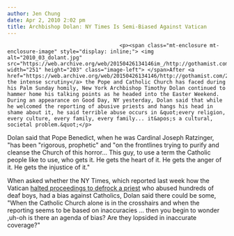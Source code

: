 ```yaml
---
author: Jen Chung
date: Apr 2, 2010 2:02 pm
title: Archbishop Dolan: NY Times Is Semi-Biased Against Vatican
---
```


	
										<p><span class="mt-enclosure mt-enclosure-image" style="display: inline;"> <img alt="2010_03_dolant.jpg" src="https://web.archive.org/web/20150426134146im_/http://gothamist.com/attachments/jen/2010_03_dolant.jpg" width="251" height="203" class="image-left"> </span>After <a href="https://web.archive.org/web/20150426134146/http://gothamist.com/2010/03/28/pope_benedict_will_not_be_intimidat.php">discussing the intense scrutiny</a> the Pope and Catholic Church has faced during his Palm Sunday homily, New York Archbishop Timothy Dolan continued to hammer home his talking points as he headed into the Easter Weekend.  During an appearance on Good Day, NY yesterday, Dolan said that while he welcomed the reporting of abusive priests and hangs his head in shame about it, he said terrible abuse occurs in &quot;every religion, every culture, every family, every family... it&apos;s a cultural, societal problem.&quot;</p>

<p>Dolan said that Pope Benedict, when he was Cardinal Joseph Ratzinger, &quot;has been &quot;rigorous, prophetic&quot; and &quot;on the frontlines trying to purify and cleanse the Church of this horror... This guy, to use a term the Catholic people like to use, who gets it. He gets the heart of it. He gets the anger of it. He gets the injustice of it.&quot;  </p>

<p>When asked whether the NY Times, which reported last week how the Vatican <a href="https://web.archive.org/web/20150426134146/http://gothamist.com/2010/03/25/more_evidence_shows_vatican_let_abu.php">halted proceedings to defrock a priest</a> who abused hundreds of deaf boys, had a bias against Catholics, Dolan said there could be some, &quot;When the Catholic Church alone is in the crosshairs and when the reporting seems to be based on inaccuracies ... then you begin to wonder ,uh-oh is there an agenda of bias? Are they lopsided in inaccurate coverage?&quot;</p>					
										
									
				